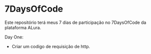 # 7DaysOfCode
Este repositório terá meus 7 dias de participação no 7DaysOfCode da plataforma ALura.

Day One:
- Criar um codigo de requisição de http.
